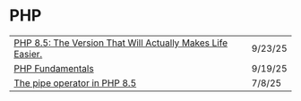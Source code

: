 # PHP

|                                                                                                                                                                                                        |         |
| ------------------------------------------------------------------------------------------------------------------------------------------------------------------------------------------------------ | ------- |
| [PHP 8.5: The Version That Will Actually Makes Life Easier.](https://app.daily.dev/posts/php-8-5-the-version-that-will-actually-makes-life-easier-the-developer-friendly-upgrade-you-ve-bee-qf57cswpz) | 9/23/25 |
| [PHP Fundamentals](https://laravel.com/learn/php-fundamentals)                                                                                                                                         | 9/19/25 |
| [The pipe operator in PHP 8.5](https://stitcher.io/blog/pipe-operator-in-php-85?ref=dailydev)                                                                                                          | 7/8/25  |
